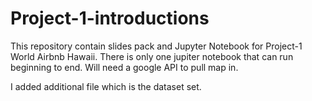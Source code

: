 # Project-1-introductions
This repository contain slides pack and Jupyter Notebook for Project-1  World Airbnb Hawaii.
There is only one jupiter notebook that can run beginning to end.
Will need a google API to pull map in.

I added additional file which is the dataset set.
